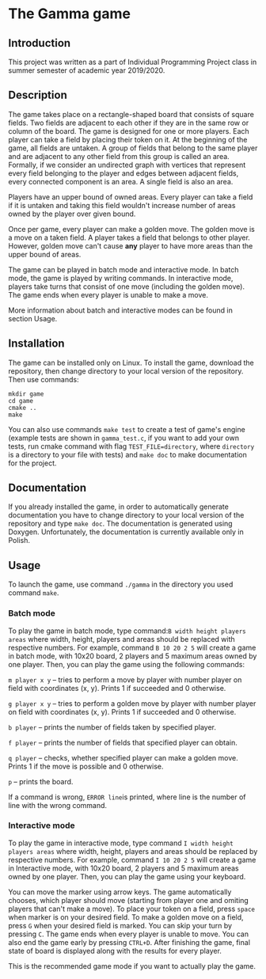 # The Gamma game
## Introduction
This project was written as a part of Individual Programming Project class in summer semester of academic year 2019/2020.
## Description
The game takes place on a rectangle-shaped board that consists of square fields. 
Two fields are adjacent to each other if they are in the same row or column of the board.
The game is designed for one or more players. Each player can take a field by placing their token on it. At the beginning of the game, all fields are untaken. 
A group of fields that belong to the same player and are adjacent to any other field from this group is called an area. 
Formally, if we consider an undirected graph with vertices that represent every field belonging to the player and edges between adjacent fields, 
every connected component is an area. A single field is also an area.

Players have an upper bound of owned areas. 
Every player can take a field if it is untaken and taking this field wouldn't increase number of areas owned by the player over given bound.

Once per game, every player can make a golden move. The golden move is a move on a taken field. 
A player takes a field that belongs to other player. However, golden move can't cause **any** player to have more areas than the upper bound of areas.

The game can be played in batch mode and interactive mode. 
In batch mode, the game is played by writing commands. 
In interactive mode, players take turns that consist of one move (including the golden move). The game ends when every player is unable to make a move.

More information about batch and interactive modes can be found in section Usage.

## Installation
The game can be installed only on Linux. To install the game, download the repository, then change directory to your local version of the repository. 
Then use commands:
```
mkdir game
cd game
cmake ..
make
```
You can also use commands `make test` to create a test of game's engine (example tests are shown in `gamma_test.c`, if you want to add your own tests, 
run cmake command with flag ```TEST_FILE=directory```, where `directory` is a directory to your file with tests) and `make doc` to make documentation for the project.

## Documentation
If you already installed the game, in order to automatically generate documentation you have to change directory to your local version of the repository and type ```make doc```. The documentation is generated using Doxygen.
Unfortunately, the documentation is currently available only in Polish.

## Usage
To launch the game, use command ```./gamma``` in the directory you used command ```make```. 

### Batch mode
To play the game in batch mode, type command:```B width height players areas``` where width, height, players and areas should be replaced with respective numbers. For example, command ```B 10 20 2 5``` will create a game in batch mode, with 10x20 board, 2 players and 5 maximum areas owned by one player. Then, you can play the game using the following commands: 
  
```m player x y``` – tries to perform a move by player with number player on field with coordinates (x, y). Prints 1 if succeeded and 0 otherwise.

```g player x y``` – tries to perform a golden move by player with number player on field with coordinates (x, y). Prints 1 if succeeded and 0 otherwise.

```b player``` – prints the number of fields taken by specified player.

```f player``` – prints the number of fields that specified player can obtain.

```q player``` – checks, whether specified player can make a golden move. Prints 1 if the move is possible and 0 otherwise.

```p``` – prints the board.

If a command is wrong, ```ERROR line```is printed, where line is the number of line with the wrong command.

### Interactive mode

To play the game in interactive mode, type command ```I width height players areas``` where width, height, players and areas should be replaced by respective numbers. For example, command ```I 10 20 2 5``` will create a game in Interactive mode, with 10x20 board, 2 players and 5 maximum areas owned by one player. Then, you can play the game using your keyboard. 

You can move the marker using arrow keys. The game automatically chooses, which player should move (starting from player one and omiting players that can't make a move). To place your token on a field, press ```space``` when marker is on your desired field. To make a golden move on a field, press ```G``` when your desired field is marked. You can skip your turn by pressing ```C```. The game ends when every player is unable to move. You can also end the game early by pressing ```CTRL+D```. After finishing the game, final state of board is displayed along with the results for every player.

This is the recommended game mode if you want to actually play the game.
